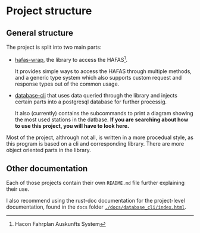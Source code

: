 # Project structure
## General structure
The project is split into two main parts: 
- [hafas-wrap], the library to access the HAFAS[^hafas].
  
  It provides simple ways to access the HAFAS through multiple methods, 
  and a generic type system which also supports custom request and response types out of the common usage.

- [database-cli] that uses data queried through the library and injects certain parts into a postgresql database for further processig. 
  
  It also (currently) contains the subcommands to print a diagram showing the most used stations in the datbase. 
  **If you are searching about how to use this project, you will have to look here.**

Most of the project, althrough not all, is written in a more procedual style, as this program is based on a cli and corresponding library. 
There are more object oriented parts in the library.

## Other documentation
Each of those projects contain their own `README.md` file further explaining their use.

I also recommend using the rust-doc documentation for the project-level documentation, found in the `docs` folder [`./docs/database_cli/index.html`](/docs/database_cli/index.html).

[hafas-wrap]: ./hafas-wrap.html
[database-cli]: ./database-cli.html
[^hafas]: Hacon Fahrplan Auskunfts System
